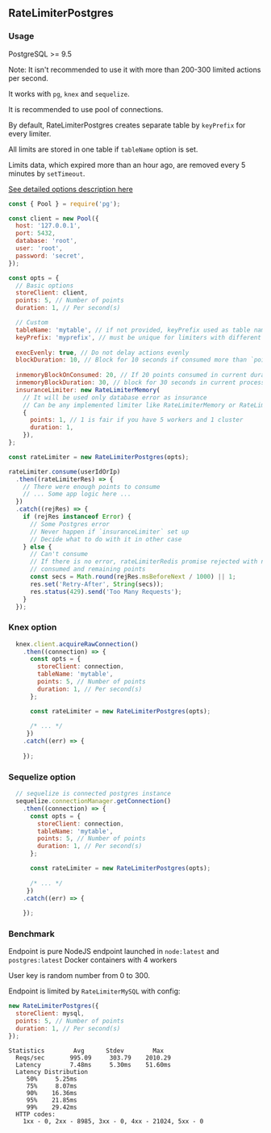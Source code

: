 ## RateLimiterPostgres

### Usage

PostgreSQL >= 9.5

Note: It isn't recommended to use it with more than 200-300 limited actions per second.

It works with `pg`, `knex` and `sequelize`.

It is recommended to use pool of connections.

By default, RateLimiterPostgres creates separate table by `keyPrefix` for every limiter.

All limits are stored in one table if `tableName` option is set.

Limits data, which expired more than an hour ago, are removed every 5 minutes by `setTimeout`.

[See detailed options description here](https://github.com/animir/node-rate-limiter-flexible#options)

```javascript
const { Pool } = require('pg');

const client = new Pool({
  host: '127.0.0.1',
  port: 5432,
  database: 'root',
  user: 'root',
  password: 'secret',
});

const opts = {
  // Basic options
  storeClient: client,
  points: 5, // Number of points
  duration: 1, // Per second(s)

  // Custom
  tableName: 'mytable', // if not provided, keyPrefix used as table name
  keyPrefix: 'myprefix', // must be unique for limiters with different purpose
  
  execEvenly: true, // Do not delay actions evenly
  blockDuration: 10, // Block for 10 seconds if consumed more than `points`
  
  inmemoryBlockOnConsumed: 20, // If 20 points consumed in current duration
  inmemoryBlockDuration: 30, // block for 30 seconds in current process memory
  insuranceLimiter: new RateLimiterMemory(
    // It will be used only database error as insurance
    // Can be any implemented limiter like RateLimiterMemory or RateLimiterRedis extended from RateLimiterAbstract
    {
      points: 1, // 1 is fair if you have 5 workers and 1 cluster
      duration: 1,
    }),
};

const rateLimiter = new RateLimiterPostgres(opts);

rateLimiter.consume(userIdOrIp)
  .then((rateLimiterRes) => {
    // There were enough points to consume
    // ... Some app logic here ...
  })
  .catch((rejRes) => {
    if (rejRes instanceof Error) {
      // Some Postgres error
      // Never happen if `insuranceLimiter` set up
      // Decide what to do with it in other case
    } else {
      // Can't consume
      // If there is no error, rateLimiterRedis promise rejected with number of ms before next request allowed
      // consumed and remaining points
      const secs = Math.round(rejRes.msBeforeNext / 1000) || 1;
      res.set('Retry-After', String(secs));
      res.status(429).send('Too Many Requests');
    }
  });
```

### Knex option

```javascript
  knex.client.acquireRawConnection()
    .then((connection) => {
      const opts = {
        storeClient: connection,
        tableName: 'mytable',
        points: 5, // Number of points
        duration: 1, // Per second(s)
      };

      const rateLimiter = new RateLimiterPostgres(opts);
      
      /* ... */
     })
    .catch((err) => {
      
    });      
```

### Sequelize option

```javascript
  // sequelize is connected postgres instance 
  sequelize.connectionManager.getConnection()
    .then((connection) => {
      const opts = {
        storeClient: connection,
        tableName: 'mytable',
        points: 5, // Number of points
        duration: 1, // Per second(s)
      };

      const rateLimiter = new RateLimiterPostgres(opts);
      
      /* ... */
     })
    .catch((err) => {
      
    });
``` 

### Benchmark

Endpoint is pure NodeJS endpoint launched in `node:latest` and `postgres:latest` Docker containers with 4 workers

User key is random number from 0 to 300.

Endpoint is limited by `RateLimiterMySQL` with config:

```javascript
new RateLimiterPostgres({
  storeClient: mysql,
  points: 5, // Number of points
  duration: 1, // Per second(s)
});
```

```text
Statistics        Avg      Stdev        Max
  Reqs/sec       995.09     303.79    2010.29
  Latency        7.48ms     5.30ms    51.60ms
  Latency Distribution
     50%     5.25ms
     75%     8.07ms
     90%    16.36ms
     95%    21.85ms
     99%    29.42ms
  HTTP codes:
    1xx - 0, 2xx - 8985, 3xx - 0, 4xx - 21024, 5xx - 0
```
